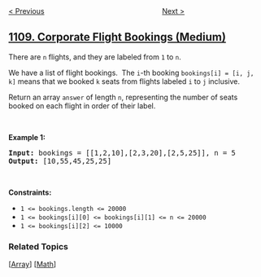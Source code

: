 <!--|This file generated by command(leetcode description); DO NOT EDIT.    |-->
<!--+----------------------------------------------------------------------+-->
<!--|@author    openset <openset.wang@gmail.com>                           |-->
<!--|@link      https://github.com/openset                                 |-->
<!--|@home      https://github.com/openset/leetcode                        |-->
<!--+----------------------------------------------------------------------+-->

[< Previous](https://github.com/openset/leetcode/tree/master/problems/defanging-an-ip-address "Defanging an IP Address")
　　　　　　　　　　　　　　　　
[Next >](https://github.com/openset/leetcode/tree/master/problems/delete-nodes-and-return-forest "Delete Nodes And Return Forest")

## [1109. Corporate Flight Bookings (Medium)](https://leetcode.com/problems/corporate-flight-bookings "航班预订统计")

<p>There are <code>n</code> flights, and they are labeled&nbsp;from <code>1</code> to <code>n</code>.</p>

<p>We have a list of flight bookings.&nbsp; The <code>i</code>-th booking&nbsp;<code>bookings[i] = [i, j, k]</code>&nbsp;means that we booked <code>k</code> seats from flights labeled <code>i</code> to <code>j</code> inclusive.</p>

<p>Return an array <code>answer</code> of length <code>n</code>, representing the number of seats booked on each flight in order of their label.</p>

<p>&nbsp;</p>
<p><strong>Example 1:</strong></p>

<pre>
<strong>Input:</strong> bookings = [[1,2,10],[2,3,20],[2,5,25]], n = 5
<strong>Output:</strong> [10,55,45,25,25]
</pre>

<p>&nbsp;</p>
<p><strong>Constraints:</strong></p>

<ul>
	<li><code>1 &lt;= bookings.length &lt;= 20000</code></li>
	<li><code>1 &lt;= bookings[i][0] &lt;= bookings[i][1] &lt;= n &lt;= 20000</code></li>
	<li><code>1 &lt;= bookings[i][2] &lt;= 10000</code></li>
</ul>

### Related Topics
  [[Array](https://github.com/openset/leetcode/tree/master/tag/array/README.md)]
  [[Math](https://github.com/openset/leetcode/tree/master/tag/math/README.md)]
